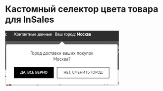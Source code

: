 # Кастомный селектор цвета товара для InSales
![Кастомный селектор цвета товара для InSales](https://github.com/eZ4hUNt/insales-geo-module/blob/master/preview%20%231.jpg)
